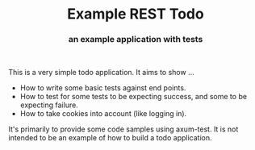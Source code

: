 <div align="center">
  <h1>
    Example REST Todo<br/>
  </h1>

  <h3>
    an example application with tests
  </h3>

  <br/>
</div>

This is a very simple todo application. It aims to show ...

 * How to write some basic tests against end points.
 * How to test for some tests to be expecting success, and some to be expecting failure.
 * How to take cookies into account (like logging in).

It's primarily to provide some code samples using axum-test. It is not intended to be an example of how to build a todo application.
